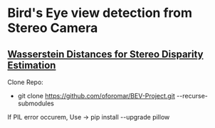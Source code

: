 # Bird's Eye view detection from Stereo Camera 


## [Wasserstein Distances for Stereo Disparity Estimation](https://arxiv.org/abs/2007.03085) 


Clone Repo:

- git clone https://github.com/oforomar/BEV-Project.git --recurse-submodules

If PIL error occurem, Use -> pip install --upgrade pillow
